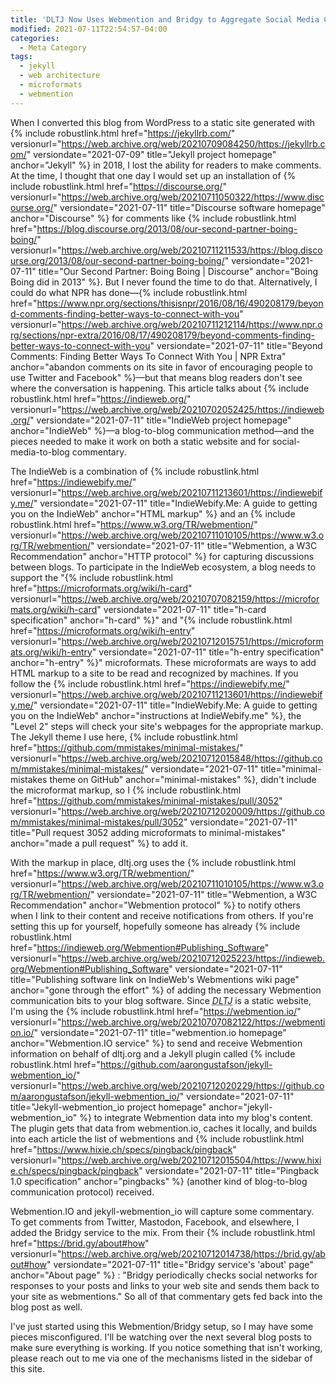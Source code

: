 ```yaml
---
title: 'DLTJ Now Uses Webmention and Bridgy to Aggregate Social Media Commentary'
modified: 2021-07-11T22:54:57-04:00
categories:
  - Meta Category
tags:
  - jekyll
  - web architecture
  - microformats
  - webmention
---
```


When I converted this blog from WordPress to a static site generated with {% include robustlink.html href="https://jekyllrb.com/" versionurl="https://web.archive.org/web/20210709084250/https://jekyllrb.com/" versiondate="2021-07-09" title="Jekyll project homepage" anchor="Jekyll" %} in 2018, I lost the ability for readers to make comments. 
At the time, I thought that one day I would set up an installation of {% include robustlink.html href="https://discourse.org/" versionurl="https://web.archive.org/web/20210711050322/https://www.discourse.org/" versiondate="2021-07-11" title="Discourse software homepage" anchor="Discourse" %} for comments like {% include robustlink.html href="https://blog.discourse.org/2013/08/our-second-partner-boing-boing/" versionurl="https://web.archive.org/web/20210711211533/https://blog.discourse.org/2013/08/our-second-partner-boing-boing/" versiondate="2021-07-11" title="Our Second Partner: Boing Boing | Discourse" anchor="Boing Boing did in 2013" %}. 
But I never found the time to do that. 
Alternatively, I could do what NPR has done—{% include robustlink.html href="https://www.npr.org/sections/thisisnpr/2016/08/16/490208179/beyond-comments-finding-better-ways-to-connect-with-you" versionurl="https://web.archive.org/web/20210711212114/https://www.npr.org/sections/npr-extra/2016/08/17/490208179/beyond-comments-finding-better-ways-to-connect-with-you" versiondate="2021-07-11" title="Beyond Comments: Finding Better Ways To Connect With You | NPR Extra" anchor="abandon comments on its site in favor of encouraging people to use Twitter and Facebook" %}—but that means blog readers don't see where the conversation is happening. 
This article talks about {% include robustlink.html href="https://indieweb.org/" versionurl="https://web.archive.org/web/20210702052425/https://indieweb.org/" versiondate="2021-07-11" title="IndieWeb project homepage" anchor="IndieWeb" %}—a blog-to-blog communication method—and the pieces needed to make it work on both a static website and for social-media-to-blog commentary.
 
The IndieWeb is a combination of {% include robustlink.html href="https://indiewebify.me/" versionurl="https://web.archive.org/web/20210711213601/https://indiewebify.me/" versiondate="2021-07-11" title="IndieWebify.Me: A guide to getting you on the IndieWeb" anchor="HTML markup" %} and an {% include robustlink.html href="https://www.w3.org/TR/webmention/" versionurl="https://web.archive.org/web/20210711010105/https://www.w3.org/TR/webmention/" versiondate="2021-07-11" title="Webmention, a W3C Recommendation" anchor="HTTP protocol" %} for capturing discussions between blogs. 
To participate in the IndieWeb ecosystem, a blog needs to support the "{% include robustlink.html href="https://microformats.org/wiki/h-card" versionurl="https://web.archive.org/web/20210707082159/https://microformats.org/wiki/h-card" versiondate="2021-07-11" title="h-card specification" anchor="h-card" %}" and "{% include robustlink.html href="https://microformats.org/wiki/h-entry" versionurl="https://web.archive.org/web/20210712015751/https://microformats.org/wiki/h-entry" versiondate="2021-07-11" title="h-entry specification" anchor="h-entry" %}" microformats. 
These microformats are ways to add HTML markup to a site to be read and recognized by machines. 
If you follow the {% include robustlink.html href="https://indiewebify.me/" versionurl="https://web.archive.org/web/20210711213601/https://indiewebify.me/" versiondate="2021-07-11" title="IndieWebify.Me: A guide to getting you on the IndieWeb" anchor="instructions at IndieWebify.me" %}, the "Level 2" steps will check your site's webpages for the appropriate markup. 
The Jekyll theme I use here, {% include robustlink.html href="https://github.com/mmistakes/minimal-mistakes/" versionurl="https://web.archive.org/web/20210712015848/https://github.com/mmistakes/minimal-mistakes/" versiondate="2021-07-11" title="minimal-mistakes theme on GitHub" anchor="minimal-mistakes" %}, didn't include the microformat markup, so I {% include robustlink.html href="https://github.com/mmistakes/minimal-mistakes/pull/3052" versionurl="https://web.archive.org/web/20210712020009/https://github.com/mmistakes/minimal-mistakes/pull/3052" versiondate="2021-07-11" title="Pull request 3052 adding microformats to minimal-mistakes" anchor="made a pull request" %} to add it. 

With the markup in place, dltj.org uses the {% include robustlink.html href="https://www.w3.org/TR/webmention/" versionurl="https://web.archive.org/web/20210711010105/https://www.w3.org/TR/webmention/" versiondate="2021-07-11" title="Webmention, a W3C Recommendation" anchor="Webmention protocol" %} to notify others when I link to their content and receive notifications from others.
If you're setting this up for yourself, hopefully someone has already {% include robustlink.html href="https://indieweb.org/Webmention#Publishing_Software" versionurl="https://web.archive.org/web/20210712025223/https://indieweb.org/Webmention#Publishing_Software" versiondate="2021-07-11" title="Publishing software link on IndieWeb's Webmentions wiki page" anchor="gone through the effort" %} of adding the necessary Webmention communication bits to your blog software. 
Since <i><acronym title="Disruptive Library Technology Jester">DLTJ</acronym></i> is a static website, I'm using the {% include robustlink.html href="https://webmention.io/" versionurl="https://web.archive.org/web/20210707082122/https://webmention.io/" versiondate="2021-07-11" title="webmention.io homepage" anchor="Webmention.IO service" %} to send and receive Webmention information on behalf of dltj.org and a Jekyll plugin called {% include robustlink.html href="https://github.com/aarongustafson/jekyll-webmention_io/" versionurl="https://web.archive.org/web/20210712020229/https://github.com/aarongustafson/jekyll-webmention_io/" versiondate="2021-07-11" title="Jekyll-webmention_io project homepage" anchor="jekyll-webmention_io" %} to integrate Webmention data into my blog's content. 
The plugin gets that data from webmention.io, caches it locally, and builds into each article the list of webmentions and {% include robustlink.html href="https://www.hixie.ch/specs/pingback/pingback" versionurl="https://web.archive.org/web/20210712015504/https://www.hixie.ch/specs/pingback/pingback" versiondate="2021-07-11" title="Pingback 1.0 specification" anchor="pingbacks" %} (another kind of blog-to-blog communication protocol) received. 

Webmention.IO and jekyll-webmention_io will capture some commentary. 
To get comments from Twitter, Mastodon, Facebook, and elsewhere, I added the Bridgy service to the mix. 
From their {% include robustlink.html href="https://brid.gy/about#how" versionurl="https://web.archive.org/web/20210712014738/https://brid.gy/about#how" versiondate="2021-07-11" title="Bridgy service's 'about' page" anchor="About page" %} : "Bridgy periodically checks social networks for responses to your posts and links to your web site and sends them back to your site as webmentions." 
So all of that commentary gets fed back into the blog post as well.

I've just started using this Webmention/Bridgy setup, so I may have some pieces misconfigured. 
I'll be watching over the next several blog posts to make sure everything is working. 
If you notice something that isn't working, please reach out to me via one of the mechanisms listed in the sidebar of this site.